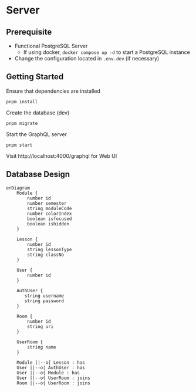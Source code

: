 # Server

## Prerequisite

- Functional PostgreSQL Server
  - If using docker,
    `docker compose up -d` to start a PostgreSQL instance
- Change the configuration located in `.env.dev` (if necessary)

## Getting Started

Ensure that dependencies are installed

```
pnpm install
```

Create the database (dev)

```
pnpm migrate
```

Start the GraphQL server

```
pnpm start
```

Visit http://localhost:4000/graphql for Web UI

## Database Design

```mermaid
erDiagram
    Module {
        number id
        number semester
        string moduleCode
        number colorIndex
        boolean isfocused
        boolean ishidden
    }

    Lesson {
        number id
        string lessonType
        string classNo
    }

    User {
        number id
    }

    AuthUser {
       string username
       string password
    }

    Room {
        number id
        string uri
    }

    UserRoom {
        string name
    }

    Module ||--o{ Lesson : has
    User ||--o| AuthUser : has
    User ||--o{ Module : has
    User ||--o{ UserRoom : joins
    Room ||--o{ UserRoom : joins
```
